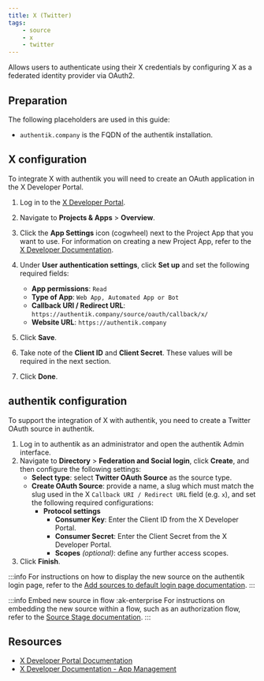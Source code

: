 ```yaml
---
title: X (Twitter)
tags:
    - source
    - x
    - twitter
---
```


Allows users to authenticate using their X credentials by configuring X as a federated identity provider via OAuth2.

## Preparation

The following placeholders are used in this guide:

- `authentik.company` is the FQDN of the authentik installation.

## X configuration

To integrate X with authentik you will need to create an OAuth application in the X Developer Portal.

1. Log in to the [X Developer Portal](https://developer.twitter.com/).
2. Navigate to **Projects & Apps** > **Overview**.
3. Click the **App Settings** icon (cogwheel) next to the Project App that you want to use. For information on creating a new Project App, refer to the [X Developer Documentation](https://docs.x.com/fundamentals/developer-apps#app-management).
4. Under **User authentication settings**, click **Set up** and set the following required fields:
    - **App permissions**: `Read`
    - **Type of App**: `Web App, Automated App or Bot`
    - **Callback URI / Redirect URL**: `https://authentik.company/source/oauth/callback/x/`
    - **Website URL**: `https://authentik.company`

5. Click **Save**.
6. Take note of the **Client ID** and **Client Secret**. These values will be required in the next section.
7. Click **Done**.

## authentik configuration

To support the integration of X with authentik, you need to create a Twitter OAuth source in authentik.

1. Log in to authentik as an administrator and open the authentik Admin interface.
2. Navigate to **Directory** > **Federation and Social login**, click **Create**, and then configure the following settings:
    - **Select type**: select **Twitter OAuth Source** as the source type.
    - **Create OAuth Source**: provide a name, a slug which must match the slug used in the X `Callback URI / Redirect URL` field (e.g. `x`), and set the following required configurations:
        - **Protocol settings**
            - **Consumer Key**: Enter the Client ID from the X Developer Portal.
            - **Consumer Secret**: Enter the Client Secret from the X Developer Portal.
            - **Scopes** _(optional)_: define any further access scopes.
3. Click **Finish**.

:::info
For instructions on how to display the new source on the authentik login page, refer to the [Add sources to default login page documentation](../../index.md#add-sources-to-default-login-page).
:::

:::info Embed new source in flow :ak-enterprise
For instructions on embedding the new source within a flow, such as an authorization flow, refer to the [Source Stage documentation](../../../../../add-secure-apps/flows-stages/stages/source/).
:::

## Resources

- [X Developer Portal Documentation](https://docs.x.com/fundamentals/developer-portal)
- [X Developer Documentation - App Management](https://docs.x.com/fundamentals/developer-apps#app-management)
